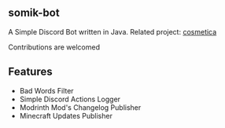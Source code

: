 ## somik-bot
A Simple Discord Bot written in Java. Related project: [cosmetica](https://github.com/PinkGoosik/cosmetica)

Contributions are welcomed

## Features
- Bad Words Filter
- Simple Discord Actions Logger
- Modrinth Mod's Changelog Publisher
- Minecraft Updates Publisher
